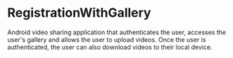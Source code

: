 # RegistrationWithGallery
Android video sharing application that authenticates the user, accesses the user's gallery and allows the user to upload videos. Once the user is authenticated, the user can also download videos to their local device.
